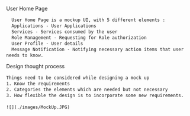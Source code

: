 User Home Page

      User Home Page is a mockup UI, with 5 different elements : 
      Applications - User Applications
      Services - Services consumed by the user
      Role Management - Requesting for Role authorization
      User Profile - User details
      Message Notification - Notifying necessary action items that user needs to know.


Design thought process

    Things need to be considered while designing a mock up
    1. Know the requirements 
    2. Categories the elements which are needed but not necessary
    3. How flexible the design is to incorporate some new requirements.
    
    ![](./images/MockUp.JPG)
      
      
      
